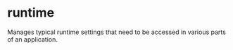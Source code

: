 runtime
=======

Manages typical runtime settings that need to be accessed in various parts of an application.
